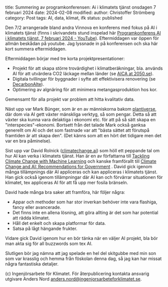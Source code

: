 title: Summering av programkonferensen: Ai i klimatets tjänst onsdagen 7 februari 2024
date: 2024-02-08
modified:
author: Christoffer Strömberg
category: Post
tags: AI, data, klimat, ifk
status: published


Den 7/2 arrangerade bland andra Vinnova en konferens med fokus på AI i klimatets tjänst (finns i skrivandets stund inspelad här <a href="https://www.youtube.com/watch?v=u938bi1stT8" target="_blank">Programkonferens AI i klimatets tjänst, 7 februari 2024 - YouTube</a>). Eftermiddagen var öppen för allmän beskådan på youtube. Jag lyssnade in på konferensen och ska här kort summera eftermiddagen. 

Eftermiddagen börjar med tre korta projektpresentationer:

* Projekt för att skapa större trovärdighet i klimatberäkningar, bla. används AI för att utvärdera CO2 läckage mellan länder (se <a href="https://2050.se/en/aica-ai-powered-carbon-border-adjustments-eng/" target="_blank">AICA at 2050.se</a>).
* Digitala tvillingar för byggnader i syfte att effektivisera renovering (se <a href="https://chalmersindustriteknik.se/projekt/decarbonaite/" target = "_blank">DecarbonAIte</a>).
* Optimering av algnäring för att minimera metangasproduktion hos kor.

Gemensamt för alla projekt var problem att hitta kvalitativ data. 

Näst upp var Mark Bünger, som är en av människorna bakom <a href="https://www.plantiver.se/" target="_blank">plantiverse</a>, där dom via AI gett växter mänskliga verktyg, så som pengar. Detta så att växter ska kunna vara delaktiga i ekonomi etc. för att på så sätt skapa en "interspecies"-ekonomi. Bortsett från det talade Mark också ganksa generellt om AI och det som fastnade var att "bästa sättet att förutspå framtiden är att skapa den". (Det känns som att en hört det tidigare men det var en bra påminelse).

Sist upp var David Rolnick (<a href="https://www.climatechange.ai/" target="_blank">climatechange.ai</a>) som höll ett peppande tal om hur AI kan verka i klimatets tjänst. Han är en av författarna till <a href="https://dl.acm.org/doi/pdf/10.1145/3485128" target="_blank">Tackling Climate Change with Machine Learning</a> och kanske framförallt till <a href="https://www.gpai.ai/projects/climate-change-and-ai.pdf" target="_blank">Climate Change and AI: Recommendations for Government</a> . David gick igenom många tillämpnings där AI appliceras och kan appliceras i klimatets tjänst. Han gick också igenom tillämpningar där AI kan och förvärrar situationen för klimatet, tex appliceras AI för att få upp mer fosila bränseln. 

David hade många bra saker att framföra, här följer några:

* Appar och methoder som har stor inverkan behöver inte vara flashiga, fancy eller avancerade. 
* Det finns inte en allena lösning, att göra allting är det som har potential att rädda klimatet.
* Håll det enkelt och skapa platformar för data. 
* Satsa på lågt hängande frukter. 

Vidare gick David igenom hur en bör tänka när en väljer AI projekt, bla bör man akta sig för all buzzwords som tex AI.

Slutligen bör jag nämna att jag spelade en hel del skitgubbe med min son som var krasslig och hemma från föskolan denna dag, så jag kan har missat några fantastiska detaljer. 


(c) Ingenjörsarbete för Klimatet. För återpublicering kontakta ansvarig utgivare
Anders Nord [anders.nord@ingenjorsarbeteforklimatet.se](mailto:anders.nord@ingenjorsarbeteforklimatet.se).